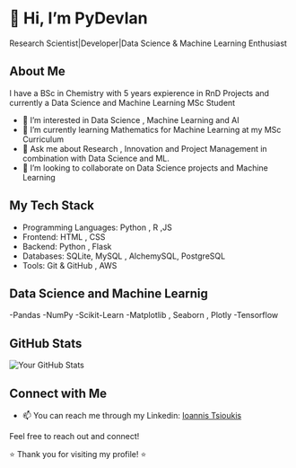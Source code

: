 # 👋 Hi, I’m PyDevIan
Research Scientist|Developer|Data Science & Machine Learning Enthusiast
## About Me
I have a BSc in Chemistry with 5 years expierence in RnD Projects and currently a Data Science and Machine Learning MSc Student

- 👀 I’m interested in Data Science , Machine Learning and AI
- 🌱 I’m currently learning Mathematics for Machine Learning at my MSc Curriculum
- 💬 Ask me about Research , Innovation and Project Management in combination with Data Science and ML.
- 💞️ I’m looking to collaborate on Data Science projects and Machine Learning 


## My Tech Stack
- Programming Languages: Python , R ,JS
- Frontend: HTML , CSS
- Backend: Python , Flask 
- Databases: SQLite, MySQL , AlchemySQL, PostgreSQL
- Tools: Git & GitHub , AWS

## Data Science and Machine Learnig
-Pandas
-NumPy
-Scikit-Learn
-Matplotlib , Seaborn , Plotly
-Tensorflow

## GitHub Stats

![Your GitHub Stats](https://github-readme-stats.vercel.app/api?username=PyDevIan&show_icons=true&count_private=true)


## Connect with Me

- 📫 You can reach me through my Linkedin: [Ioannis Tsioukis](https://www.linkedin.com/in/ioannis-tsioukis/)


Feel free to reach out and connect!

⭐️ Thank you for visiting my profile! ⭐️

